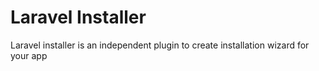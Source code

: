 # Laravel Installer
Laravel installer is an independent plugin to create installation wizard for your app
